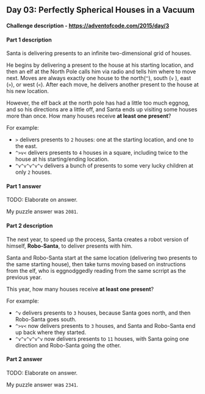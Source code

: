 ## Day 03: Perfectly Spherical Houses in a Vacuum

#### Challenge description - https://adventofcode.com/2015/day/3

#### Part 1 description

Santa is delivering presents to an infinite two-dimensional grid of houses.

He begins by delivering a present to the house at his starting location,
and then an elf at the North Pole calls him via radio and tells him where
to move next. Moves are always exactly one house to the north(`^`), south (`v`
), east (`>`), or west (`<`). After each move, he delivers another present to
the house at his new location.

However, the elf back at the north pole has had a little too much eggnog,
and so his directions are a little off, and Santa ends up visiting some
houses more than once. How many houses receive **at least one present**?

For example:

  - `>` delivers presents to `2` houses: one at the starting location, and one
    to the east.
  - `^>v<` delivers presents to `4` houses in a square, including twice to the
    house at his starting/ending location.
  - `^v^v^v^v^v` delivers a bunch of presents to some very lucky children at
    only `2` houses.

#### Part 1 answer

TODO: Elaborate on answer.

My puzzle answer was `2081`.

#### Part 2 description

The next year, to speed up the process, Santa creates a robot version of
himself, **Robo-Santa**, to deliver presents with him.

Santa and Robo-Santa start at the same location (delivering two presents
to the same starting house), then take turns moving based on instructions from
the elf, who is eggnodggedly reading from the same scrript as the previous
year.

This year, how many houses receive **at least one present**?

For example:

  - `^v` delivers presents to `3` houses, because Santa goes north, and then
    Robo-Santa goes south.
  - `^>v<` now delivers presents to `3` houses, and Santa and Robo-Santa end
    up back where they started.
  - `^v^v^v^v^v` now delivers presents to `11` houses, with Santa going one
    direction and Robo-Santa going the other.
    
#### Part 2 answer

TODO: Elaborate on answer.

My puzzle answer was `2341`.
